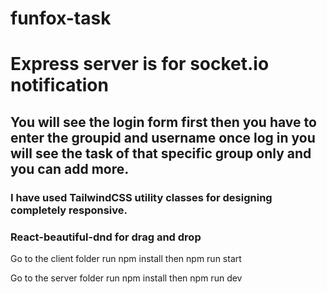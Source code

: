 # funfox-task
# Express server is for socket.io notification

## You will see the login form first then you have to enter the groupid and username once log in you will see the task of that specific group only and you can add more.

### I have used TailwindCSS utility classes for designing completely responsive.
### React-beautiful-dnd for drag and drop

Go to the client folder
run
  npm install
then
  npm run start

Go to the server folder
  run
    npm install
  then
    npm run dev
  
